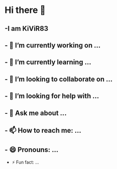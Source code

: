 #  Hi there 👋
## -I am KiViR83
## - 🔭 I’m currently working on ...
## - 🌱 I’m currently learning ...
## - 👯 I’m looking to collaborate on ...
## - 🤔 I’m looking for help with ...
## - 💬 Ask me about ...
## - 📫 How to reach me: ...
## - 😄 Pronouns: ...
- ⚡ Fun fact: ...
<!--
**Kivir83/Kivir83** is a ✨ _special_ ✨ repository because its `README.md` (this file) appears on your GitHub profile.
--->
